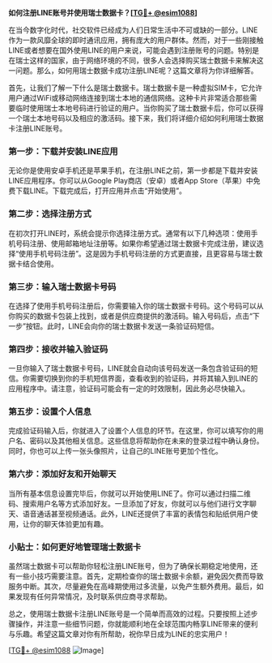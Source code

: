 **如何注册LINE账号并使用瑞士数据卡？[[TG💪+ @esim1088](https://t.me/s/esim1088)]**

在当今数字化时代，社交软件已经成为人们日常生活中不可或缺的一部分。LINE作为一款风靡全球的即时通讯应用，拥有庞大的用户群体。然而，对于一些刚接触LINE或者想要在国外使用LINE的用户来说，可能会遇到注册账号的问题。特别是在瑞士这样的国家，由于网络环境的不同，很多人会选择购买瑞士数据卡来解决这一问题。那么，如何用瑞士数据卡成功注册LINE呢？这篇文章将为你详细解答。

首先，让我们了解一下什么是瑞士数据卡。瑞士数据卡是一种虚拟SIM卡，它允许用户通过WiFi或移动网络连接到瑞士本地的通信网络。这种卡片非常适合那些需要临时使用瑞士本地号码进行验证的用户。当你购买了瑞士数据卡后，你可以获得一个瑞士本地号码以及相应的激活码。接下来，我们将详细介绍如何利用瑞士数据卡注册LINE账号。

### 第一步：下载并安装LINE应用

无论你是使用安卓手机还是苹果手机，在注册LINE之前，第一步都是下载并安装LINE应用程序。你可以从Google Play商店（安卓）或者App Store（苹果）中免费下载LINE。下载完成后，打开应用并点击“开始使用”。

### 第二步：选择注册方式

在初次打开LINE时，系统会提示你选择注册方式。通常有以下几种选项：使用手机号码注册、使用邮箱地址注册等。如果你希望通过瑞士数据卡完成注册，建议选择“使用手机号码注册”。这是因为手机号码注册的方式更直接，且更容易与瑞士数据卡结合使用。

### 第三步：输入瑞士数据卡号码

在选择了使用手机号码注册后，你需要输入你的瑞士数据卡号码。这个号码可以从你购买的数据卡包装上找到，或者是供应商提供的激活码。输入号码后，点击“下一步”按钮。此时，LINE会向你的瑞士数据卡发送一条验证码短信。

### 第四步：接收并输入验证码

一旦你输入了瑞士数据卡号码，LINE就会自动向该号码发送一条包含验证码的短信。你需要切换到你的手机短信界面，查看收到的验证码，并将其输入到LINE的应用程序中。请注意，验证码可能会有一定的时效限制，因此务必尽快输入。

### 第五步：设置个人信息

完成验证码输入后，你就进入了设置个人信息的环节。在这里，你可以填写你的用户名、密码以及其他相关信息。这些信息将帮助你在未来的登录过程中确认身份。同时，你也可以上传一张头像照片，让自己的LINE账号更加个性化。

### 第六步：添加好友和开始聊天

当所有基本信息设置完毕后，你就可以开始使用LINE了。你可以通过扫描二维码、搜索用户名等方式添加好友。一旦添加了好友，你就可以与他们进行文字聊天、语音通话甚至视频通话。此外，LINE还提供了丰富的表情包和贴纸供用户使用，让你的聊天体验更加有趣。

### 小贴士：如何更好地管理瑞士数据卡

虽然瑞士数据卡可以帮助你轻松注册LINE账号，但为了确保长期稳定地使用，还有一些小技巧需要注意。首先，定期检查你的瑞士数据卡余额，避免因欠费而导致服务中断。其次，尽量避免在高峰期使用过多流量，以免产生额外费用。最后，如果发现有任何异常情况，及时联系供应商寻求帮助。

总之，使用瑞士数据卡注册LINE账号是一个简单而高效的过程。只要按照上述步骤操作，并注意一些细节问题，你就能顺利地在全球范围内畅享LINE带来的便利与乐趣。希望这篇文章对你有所帮助，祝你早日成为LINE的忠实用户！

[[TG💪+ @esim1088](https://t.me/s/esim1088) ![Image](https://i.postimg.cc/4NQfJmqS/Snipaste-2025-05-13-00-14-12.png)]